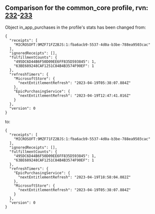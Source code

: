 ## Comparison for the common_core profile, rvn: [232](https://github.com/PRO100KatYT/FortniteProfileRevisions/tree/main/profiles/common_core/232%20common_core.json)-[233](https://github.com/PRO100KatYT/FortniteProfileRevisions/tree/main/profiles/common_core/233%20common_core.json)

Object in_app_purchases in the profile's stats has been changed from:

```
{
  "receipts": [
    "MICROSOFT:9MZF71FZ2BJS:1:fba6acb9-5537-4d0a-b3be-788ea9503cac"
  ],
  "ignoredReceipts": [],
  "fulfillmentCounts": {
    "495DC6D44B6F50D09EE6FF835D593845": 1,
    "63BE689248CAF1251C84B4B3574F90EF": 1
  },
  "refreshTimers": {
    "MicrosoftStore": {
      "nextEntitlementRefresh": "2023-04-19T05:38:07.884Z"
    },
    "EpicPurchasingService": {
      "nextEntitlementRefresh": "2023-04-19T12:47:41.016Z"
    }
  },
  "version": 0
}
```

to:

```
{
  "receipts": [
    "MICROSOFT:9MZF71FZ2BJS:1:fba6acb9-5537-4d0a-b3be-788ea9503cac"
  ],
  "ignoredReceipts": [],
  "fulfillmentCounts": {
    "495DC6D44B6F50D09EE6FF835D593845": 1,
    "63BE689248CAF1251C84B4B3574F90EF": 1
  },
  "refreshTimers": {
    "EpicPurchasingService": {
      "nextEntitlementRefresh": "2023-04-19T18:58:04.082Z"
    },
    "MicrosoftStore": {
      "nextEntitlementRefresh": "2023-04-19T05:38:07.884Z"
    }
  },
  "version": 0
}
```

<br><br>
